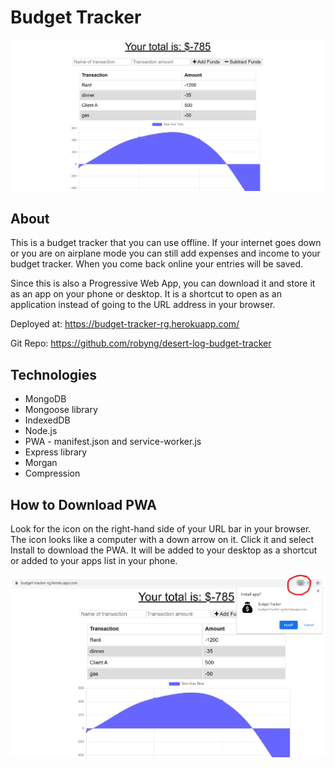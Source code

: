 # Budget Tracker 

![App-Screenshot](./public/icons/budget-tracker-screenshot.png)

## About
This is a budget tracker that you can use offline. If your internet goes down or you are on airplane mode you can still add expenses and income to your budget tracker. When you come back online your entries will be saved.

Since this is also a Progressive Web App, you can download it and store it as an app on your phone or desktop. It is a shortcut to open as an application instead of going to the URL address in your browser.

Deployed at: https://budget-tracker-rg.herokuapp.com/ 

Git Repo: https://github.com/robyng/desert-log-budget-tracker 


## Technologies
* MongoDB
* Mongoose library
* IndexedDB
* Node.js
* PWA - manifest.json and service-worker.js
* Express library
* Morgan
* Compression

## How to Download PWA

Look for the icon on the right-hand side of your URL bar in your browser. The icon looks like a computer with a down arrow on it. Click it and select Install to download the PWA. It will be added to your desktop as a shortcut or added to your apps list in your phone.

![App Screenshot](public/icons/download-pwa.png)

